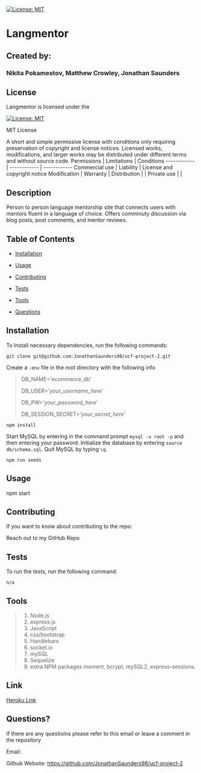
[![License: MIT](https://img.shields.io/badge/License-MIT-yellow.svg)](https://opensource.org/licenses/MIT)

# Langmentor

## Created by:

### Nikita Pokamestov, Matthew Crowley, Jonathan Saunders

## License

Langmentor is licensed under the

[![License: MIT](https://img.shields.io/badge/License-MIT-yellow.svg)](https://opensource.org/licenses/MIT)

MIT License

A short and simple permissive license with conditions only requiring preservation of copyright and license notices. Licensed works, modifications, and larger works may be distributed under different terms and without source code.
Permissions | Limitations  |   Conditions
------------ | ------------  | ------------
Commercial use | Liability |   License and copyright notice
Modification | Warranty    |
Distribution |     |
Private use |     |

## Description

Person to person language mentorship site that connects users with mentors fluent in a language of choice. Offers comminuty discussion via blog posts, post comments, and mentor reviews.

## Table of Contents

* [Installation](#installation)

* [Usage](#usage)

* [Contributing](#contributing)

* [Tests](#tests)

* [Tools](#tools)

* [Questions](#questions)

## Installation

To Install necessary dependencies, run the following commands:  

```
git clone git@github.com:JonathanSaunders98/ucf-project-2.git
```
Create a `.env` file in the root directory with the following info
> DB_NAME='ecommerce_db'
>
> DB_USER='*your_username_here*'
>
> DB_PW='*your_password_here*'
>
> DB_SESSION_SECRET='*your_secret_here*'
```
npm install
```
Start MySQL by entering in the command prompt `mysql -u root -p` and then entering your password.  Initialize the database by entering `source db/schema.sql`.  Quit MySQL by typing `\q`.
```
npm run seeds
```

## Usage

npm start

## Contributing

If you want to know about contributing to the repo:

Reach out to my GitHub Repo

## Tests

To run the tests, run the following command:

```
n/a
```

## Tools

>1. Node.js
>2. express.js
>3. JavaScript
>4. css/bootstrap
>5. Handlebars
>6. socket.io
>7. mySQL
>8. Sequelize
>9. extra NPM packages moment, bcrypt, mySQL2, express-sessions.

## Link

[Heroku Link](https://stormy-meadow-54052.herokuapp.com/)

## Questions?

If there are any questioins please refer to this email or leave a comment in the repository

Email: 

Github Website: https://github.com/JonathanSaunders98/ucf-project-2
